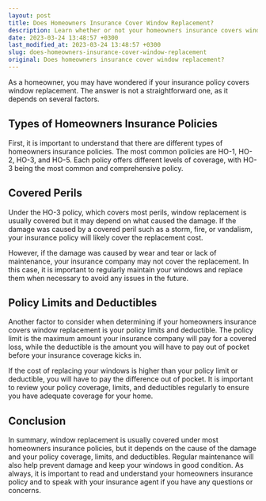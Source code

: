 ```yaml
---
layout: post
title: Does Homeowners Insurance Cover Window Replacement?
description: Learn whether or not your homeowners insurance covers window replacements and what factors may impact your coverage.
date: 2023-03-24 13:48:57 +0300
last_modified_at: 2023-03-24 13:48:57 +0300
slug: does-homeowners-insurance-cover-window-replacement
original: Does homeowners insurance cover window replacement?
---
```

As a homeowner, you may have wondered if your insurance policy covers window replacement. The answer is not a straightforward one, as it depends on several factors.

## Types of Homeowners Insurance Policies

First, it is important to understand that there are different types of homeowners insurance policies. The most common policies are HO-1, HO-2, HO-3, and HO-5. Each policy offers different levels of coverage, with HO-3 being the most common and comprehensive policy.

## Covered Perils

Under the HO-3 policy, which covers most perils, window replacement is usually covered but it may depend on what caused the damage. If the damage was caused by a covered peril such as a storm, fire, or vandalism, your insurance policy will likely cover the replacement cost.

However, if the damage was caused by wear and tear or lack of maintenance, your insurance company may not cover the replacement. In this case, it is important to regularly maintain your windows and replace them when necessary to avoid any issues in the future.

## Policy Limits and Deductibles

Another factor to consider when determining if your homeowners insurance covers window replacement is your policy limits and deductible. The policy limit is the maximum amount your insurance company will pay for a covered loss, while the deductible is the amount you will have to pay out of pocket before your insurance coverage kicks in.

If the cost of replacing your windows is higher than your policy limit or deductible, you will have to pay the difference out of pocket. It is important to review your policy coverage, limits, and deductibles regularly to ensure you have adequate coverage for your home.

## Conclusion

In summary, window replacement is usually covered under most homeowners insurance policies, but it depends on the cause of the damage and your policy coverage, limits, and deductibles. Regular maintenance will also help prevent damage and keep your windows in good condition. As always, it is important to read and understand your homeowners insurance policy and to speak with your insurance agent if you have any questions or concerns.